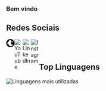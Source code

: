 ### Bem vindo

<!--Redes Sociais -->

## Redes Sociais
[<img align="left" alt="site" width="22px" src="https://raw.githubusercontent.com/iconic/open-iconic/master/svg/globe.svg" />][website]
[<img align="left" alt="YouTube" width="22px" src="https://cdn.jsdelivr.net/npm/simple-icons@v3/icons/youtube.svg" />][youtube]
[<img align="left" alt="LinkedIn" width="22px" src="https://cdn.jsdelivr.net/npm/simple-icons@v3/icons/linkedin.svg" />][linkedin]
[<img align="left" alt="Instagram" width="22px" src="https://cdn.jsdelivr.net/npm/simple-icons@v3/icons/instagram.svg" />][instagram]
</br>
</br>

<!--Stats 

## Stats
(https://github-readme-stats.vercel.app/api?username=Rafael-Zamith&theme=dark&show_icons=true&hide=stars,contribs&include_all_commits=true&count_private=true)-->


<!--Langs-->

## Top Linguagens

<img align="left" alt="Linguagens mais utilizadas" src="https://github-readme-stats.vercel.app/api/top-langs/?username=Rafael-Zamith&layout=compact&theme=dark&hide_border=true"/>



<!--Ref-->
[website]: https://dorime.moo.com/index.html
[instagram]: https://instagram.com/zamith.rafa/
[linkedin]: https://linkedin.com/in/rafael-zamith-silva/
[youtube]: https://www.youtube.com/channel/UC4p8QbYA9-l-SN6KyW35CtQ